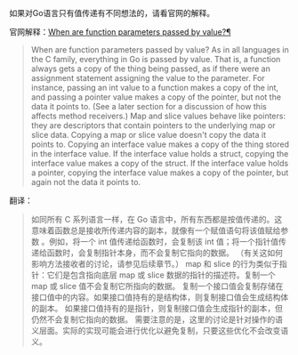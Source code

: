 如果对Go语言只有值传递有不同想法的，请看官网的解释。

官网解释：[When are function parameters passed by value?¶](https://go.dev/doc/faq#pass_by_value "When are function parameters passed by value?¶")

> When are function parameters passed by value?
> As in all languages in the C family, everything in Go is passed by value.
> That is, a function always gets a copy of the thing being passed,
> as if there were an assignment statement assigning the value to the parameter.
> For instance, passing an int value to a function makes a copy of the int,
> and passing a pointer value makes a copy of the pointer, but not the data it points to.
> (See a later section for a discussion of how this affects method receivers.)
> Map and slice values behave like pointers: they are descriptors that contain pointers to the underlying map or slice
> data.
> Copying a map or slice value doesn't copy the data it points to.
> Copying an interface value makes a copy of the thing stored in the interface value.
> If the interface value holds a struct, copying the interface value makes a copy of the struct.
> If the interface value holds a pointer, copying the interface value makes a copy of the pointer,
> but again not the data it points to.

翻译：
> 如同所有 C 系列语言一样，在 Go 语言中，所有东西都是按值传递的。这意味着函数总是接收所传递内容的副本，就像有一个赋值语句将该值赋给参数
> 。例如，将一个 int 值传递给函数时，会复制该 int 值；将一个指针值传递给函数时，会复制指针本身，而不会复制它指向的数据。
> （有关这如何影响方法接收者的讨论，请参见后续章节。）
> map 和 slice 的行为类似于指针：它们是包含指向底层 map 或 slice 数据的指针的描述符。复制一个 map 或 slice 值不会复制它所指向的数据。
> 复制一个接口值会复制存储在接口值中的内容。如果接口值持有的是结构体，则复制接口值会生成结构体的副本。
> 如果接口值持有的是指针，则复制接口值会生成指针的副本，但仍然不会复制它指向的数据。
> 需要注意的是，这里的讨论是针对操作的语义层面。实际的实现可能会进行优化以避免复制，只要这些优化不会改变语义。